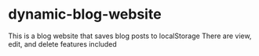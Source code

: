 # dynamic-blog-website

This is a blog website that saves blog posts to localStorage
There are view, edit, and delete features included
